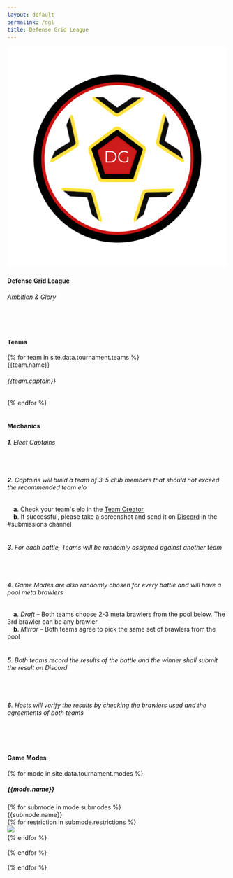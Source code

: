 ```yaml
---
layout: default
permalink: /dgl
title: Defense Grid League
---
```


<div class="container"> 
    <div class="row">
        <div class="col s12 m12 l12 center-align">
            <img class="header-img responsive-img" id="logo" src="/assets/img/DGL_Logo.png"/>
            <h4 class="logo-text">Defense Grid League</h4>
            <h6 class="logo-text">Ambition & Glory</h6>
            <br>
            <div class="divider red-shadow"></div>
            <br>
        </div>
        <div class="col s12 m12 l12">
            <h4>Teams</h4>
        </div>
        {% for team in site.data.tournament.teams %}
            <div class="col s6 m3 l2" id="col1-{{forloop.index}}">
                <div class="card red-shadow">
                    <div class="card-content">
                        <span class="card-title grey-text text-darken-4 logo-text">{{team.name}}</span>
                        <h6 class="logo-text">{{team.captain}}</h6>
                    </div>
                </div>
            </div>
        {% endfor %}
        <div class="col s12 m12 l12">
            <br>
            <div class="divider"></div>
            <h4>Mechanics</h4>
            <h6><b>1</b>. Elect Captains</h6><br>
            <h6><b>2</b>. Captains will build a team of 3-5 club members that should not exceed the recommended team elo</h6>
            &emsp;<h7><b>a</b>. Check your team's elo in the <u><a href="{{site.url}}/team-creator">Team Creator</a></u></h7><br>
            &emsp;<h7><b>b</b>. If successful, please take a screenshot and send it on <u><a href="{{site.url}}/#chat">Discord</a></u> in the #submissions channel</h7><br><br>
            <h6><b>3</b>. For each battle, Teams will be randomly assigned against another team</h6><br>
            <h6><b>4</b>. Game Modes are also randomly chosen for every battle and will have a pool meta brawlers</h6>
            &emsp;<h7><b>a</b>. <i>Draft</i> &ndash; Both teams choose 2-3 meta brawlers from the pool below. The 3rd brawler can be any brawler</h7><br>
            &emsp;<h7><b>b</b>. <i>Mirror</i> &ndash; Both teams agree to pick the same set of brawlers from the pool</h7><br><br>
            <h6><b>5</b>. Both teams record the results of the battle and the winner shall submit the result on Discord</h6><br>
            <h6><b>6</b>. Hosts will verify the results by checking the brawlers used and the agreements of both teams</h6><br>
        </div>
        <div class="col s12 m12 l12">
            <br>
            <div class="divider"></div>
            <h4>Game Modes</h4>
        </div>
        {% for mode in site.data.tournament.modes %}
        <div class="col s12 m12 l12" id="col2-{{forloop.index}}">
            <h5><b>{{mode.name}}</b></h5>
            {% for submode in mode.submodes %}
            <div class="card">
                <div class="card-content">
                    <span class="card-title black-text text-darken-4 logo-text">{{submode.name}}</span>
                    <br>
                    <div class="row">
                    {% for restriction in submode.restrictions %}
                    <div class="col s3 m2 l1">
                        <img class="responsive-img" style="max-width:70px" src="/assets/img/restrictions/{{restriction}}.png">
                    </div>
                    {% endfor %}
                    </div>
                </div>
            </div>
            <br>
            {% endfor %}
        </div>
        <br>
        {% endfor %}
    </div>
    <br><br>
</div>